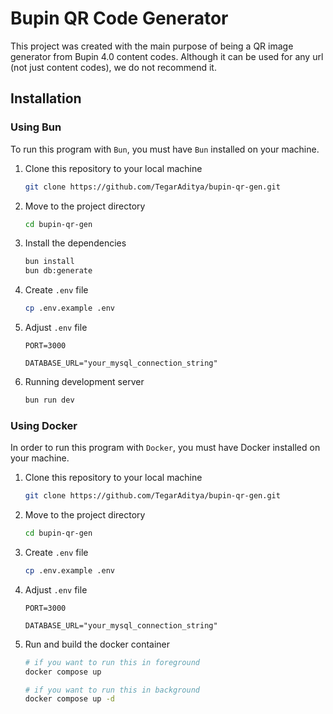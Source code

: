 # Bupin QR Code Generator

This project was created with the main purpose of being a QR image generator from Bupin 4.0 content codes. Although it can be used for any url (not just content codes), we do not recommend it.

## Installation
### Using Bun
To run this program with `Bun`, you must have `Bun` installed on your machine.

1. Clone this repository to your local machine
    ```bash
    git clone https://github.com/TegarAditya/bupin-qr-gen.git
    ```
2. Move to the project directory
    ```bash
    cd bupin-qr-gen
    ```
3. Install the dependencies
    ```bash
    bun install
    bun db:generate
    ```
4. Create `.env` file
    ```bash
    cp .env.example .env
    ```
5. Adjust `.env` file
    ```text
    PORT=3000

    DATABASE_URL="your_mysql_connection_string"
    ```
6. Running development server
    ```bash
    bun run dev
    ```
### Using Docker
In order to run this program with `Docker`, you must have Docker installed on your machine.

1. Clone this repository to your local machine
    ```bash
    git clone https://github.com/TegarAditya/bupin-qr-gen.git
    ```
2. Move to the project directory
    ```bash
    cd bupin-qr-gen
    ```
3. Create `.env` file
    ```bash
    cp .env.example .env
    ```
4. Adjust `.env` file
    ```text
    PORT=3000

    DATABASE_URL="your_mysql_connection_string"
    ```
5. Run and build the docker container
    ```bash
    # if you want to run this in foreground
    docker compose up

    # if you want to run this in background
    docker compose up -d
    ```

